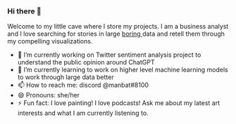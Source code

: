 ### Hi there 👋

Welcome to my little cave where I store my projects. I am a business analyst and I love searching for stories in large <u> boring </u> data and retell them through my compelling visualizations.

- 🔭 I’m currently working on Twitter sentiment analysis project to understand the public opinion around ChatGPT 
- 🌱 I’m currently learning to work on higher level machine learning models to work through large data better
- 📫 How to reach me: discord @manbat#8100
- 😄 Pronouns: she/her
- ⚡ Fun fact: I love painting! I love podcasts! Ask me about my latest art interests and what I am currently listening to.
